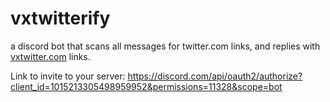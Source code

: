 # vxtwitterify

a discord bot that scans all messages for twitter.com links, and replies with [vxtwitter.com] links.

Link to invite to your server: <https://discord.com/api/oauth2/authorize?client_id=1015213305498959952&permissions=11328&scope=bot>

[vxtwitter.com]: https://github.com/dylanpdx/BetterTwitFix
